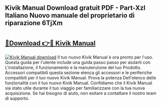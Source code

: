 ## Kivik Manual Download gratuit PDF - Part-Xzl Italiano Nuovo manuale del proprietario di riparazione 6TjXm

# <h2><a href="http://dfh3sc.blite.top/?on=Kivik+Manual">🔗Download 👉🔴 Kivik Manual</a></h2>

[![Kivik Manual download](https://i.imgur.com/lujVjoI.png)](http://dfh3sc.blite.top/?on=Kivik+Manual)
Il tuo nuovo Kivik Manual è ora pronto per l'uso. Questa guida per l'utente include una guida passo passo per aiutarti con L'installazione, il funzionamento e la manutenzione del tuo Prodotto. Accessori compatibili questa sezione elenca gli accessori e le periferiche compatibili per il tuo nuovo Kivik Manual. Prova la potenza Dell'elenco delle funzionalità con il tuo nuovo Kivik Manual. Confidiamo che il Kivik Manual sia stato utile durante il tuo viaggio per familiarizzare con la tua nuova acquisizione. Se hai bisogno di aiuto, non esitare a contattare il nostro team di supporto.
